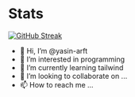 # Stats
[![GitHub Streak](https://github-readme-streak-stats.herokuapp.com?user=yasin-arft&theme=highcontrast&border_radius=8)](https://git.io/streak-stats)

- 👋 Hi, I’m @yasin-arft
- 👀 I’m interested in programming
- 🌱 I’m currently learning tailwind
- 💞️ I’m looking to collaborate on ...
- 📫 How to reach me ...

<!---
yasin-arft/yasin-arft is a ✨ special ✨ repository because its `README.md` (this file) appears on your GitHub profile.
You can click the Preview link to take a look at your changes.
--->
